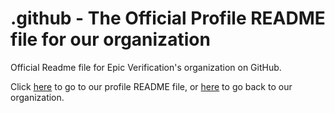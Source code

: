 # .github - The Official Profile README file for our organization
Official Readme file for Epic Verification's organization on GitHub.


Click [here](https://github.com/EpicVerification/.github/profile/README.md?utm_source=GitHub&FromMainReadMeFile=true) to go to our profile README file, or [here](/Epicverification) to go back to our organization.
